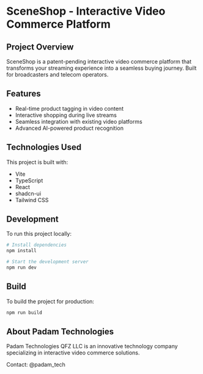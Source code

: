 
# SceneShop - Interactive Video Commerce Platform

## Project Overview

SceneShop is a patent-pending interactive video commerce platform that transforms your streaming experience into a seamless buying journey. Built for broadcasters and telecom operators.

## Features

- Real-time product tagging in video content
- Interactive shopping during live streams
- Seamless integration with existing video platforms
- Advanced AI-powered product recognition

## Technologies Used

This project is built with:

- Vite
- TypeScript
- React
- shadcn-ui
- Tailwind CSS

## Development

To run this project locally:

```sh
# Install dependencies
npm install

# Start the development server
npm run dev
```

## Build

To build the project for production:

```sh
npm run build
```

## About Padam Technologies

Padam Technologies QFZ LLC is an innovative technology company specializing in interactive video commerce solutions.

Contact: @padam_tech
